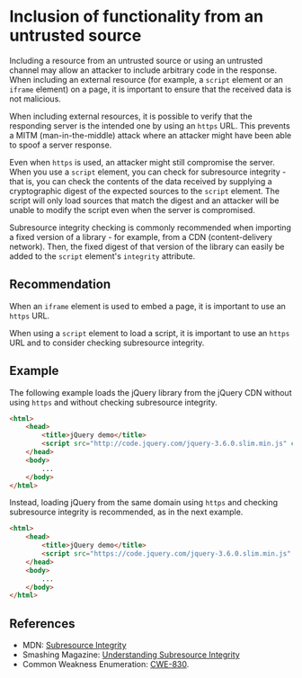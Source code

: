 # Inclusion of functionality from an untrusted source
Including a resource from an untrusted source or using an untrusted channel may allow an attacker to include arbitrary code in the response. When including an external resource (for example, a `script` element or an `iframe` element) on a page, it is important to ensure that the received data is not malicious.

When including external resources, it is possible to verify that the responding server is the intended one by using an `https` URL. This prevents a MITM (man-in-the-middle) attack where an attacker might have been able to spoof a server response.

Even when `https` is used, an attacker might still compromise the server. When you use a `script` element, you can check for subresource integrity - that is, you can check the contents of the data received by supplying a cryptographic digest of the expected sources to the `script` element. The script will only load sources that match the digest and an attacker will be unable to modify the script even when the server is compromised.

Subresource integrity checking is commonly recommended when importing a fixed version of a library - for example, from a CDN (content-delivery network). Then, the fixed digest of that version of the library can easily be added to the `script` element's `integrity` attribute.


## Recommendation
When an `iframe` element is used to embed a page, it is important to use an `https` URL.

When using a `script` element to load a script, it is important to use an `https` URL and to consider checking subresource integrity.


## Example
The following example loads the jQuery library from the jQuery CDN without using `https` and without checking subresource integrity.


```html
<html>
    <head>
        <title>jQuery demo</title>
        <script src="http://code.jquery.com/jquery-3.6.0.slim.min.js" crossorigin="anonymous"></script>
    </head>
    <body>
        ...
    </body>
</html>
```
Instead, loading jQuery from the same domain using `https` and checking subresource integrity is recommended, as in the next example.


```html
<html>
    <head>
        <title>jQuery demo</title>
        <script src="https://code.jquery.com/jquery-3.6.0.slim.min.js" integrity="sha256-u7e5khyithlIdTpu22PHhENmPcRdFiHRjhAuHcs05RI=" crossorigin="anonymous"></script>
    </head>
    <body>
        ...
    </body>
</html>
```

## References
* MDN: [Subresource Integrity](https://developer.mozilla.org/en-US/docs/Web/Security/Subresource_Integrity)
* Smashing Magazine: [Understanding Subresource Integrity](https://www.smashingmagazine.com/2019/04/understanding-subresource-integrity/)
* Common Weakness Enumeration: [CWE-830](https://cwe.mitre.org/data/definitions/830.html).
